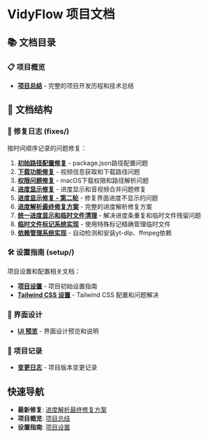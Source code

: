# VidyFlow 项目文档

## 📚 文档目录

### 📋 项目概览

- **[项目总结](./project-summary.md)** - 完整的项目开发历程和技术总结

## 📁 文档结构

### 🔧 修复日志 (fixes/)

按时间顺序记录的问题修复：

1. **[初始路径配置修复](./fixes/01-initial-path-config-fix.md)** - package.json路径配置问题
2. **[下载功能修复](./fixes/02-download-functionality-fix.md)** - 视频信息获取和下载路径问题
3. **[权限问题修复](./fixes/03-permission-fix.md)** - macOS下载权限和路径解析问题
4. **[进度显示修复](./fixes/03-progress-fix.md)** - 进度显示和音视频合并问题修复
5. **[进度显示修复 - 第二轮](./fixes/04-progress-display-fix.md)** - 修复界面进度不显示的问题
6. **[进度解析最终修复方案](./fixes/05-progress-parsing-final-fix.md)** - 完整的进度解析修复方案
7. **[统一进度显示和临时文件清理](./fixes/06-unified-progress-and-cleanup.md)** - 解决进度条重复和临时文件残留问题
8. **[临时文件标记系统实现](./fixes/07-temp-file-marking-system.md)** - 使用特殊标记精确管理临时文件
9. **[依赖管理系统实现](./fixes/08-dependency-management-system.md)** - 自动检测和安装yt-dlp、ffmpeg依赖

### 🛠️ 设置指南 (setup/)

项目设置和配置相关文档：

- **[项目设置](./setup/project-setup.md)** - 项目初始设置指南
- **[Tailwind CSS 设置](./setup/tailwind-setup.md)** - Tailwind CSS 配置和问题解决

### 🎨 界面设计

- **[UI 预览](./ui-preview.md)** - 界面设计预览和说明

### 📝 项目记录

- **[变更日志](./changelog.md)** - 项目版本变更记录

## 快速导航

- **最新修复**: [进度解析最终修复方案](fixes/05-progress-parsing-final-fix.md)
- **项目概览**: [项目总结](project-summary.md)
- **设置指南**: [项目设置](setup/project-setup.md)
